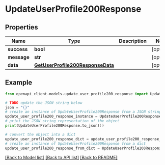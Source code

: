 # UpdateUserProfile200Response


## Properties

Name | Type | Description | Notes
------------ | ------------- | ------------- | -------------
**success** | **bool** |  | [optional] 
**message** | **str** |  | [optional] 
**data** | [**GetUserProfile200ResponseData**](GetUserProfile200ResponseData.md) |  | [optional] 

## Example

```python
from openapi_client.models.update_user_profile200_response import UpdateUserProfile200Response

# TODO update the JSON string below
json = "{}"
# create an instance of UpdateUserProfile200Response from a JSON string
update_user_profile200_response_instance = UpdateUserProfile200Response.from_json(json)
# print the JSON string representation of the object
print(UpdateUserProfile200Response.to_json())

# convert the object into a dict
update_user_profile200_response_dict = update_user_profile200_response_instance.to_dict()
# create an instance of UpdateUserProfile200Response from a dict
update_user_profile200_response_from_dict = UpdateUserProfile200Response.from_dict(update_user_profile200_response_dict)
```
[[Back to Model list]](../README.md#documentation-for-models) [[Back to API list]](../README.md#documentation-for-api-endpoints) [[Back to README]](../README.md)


